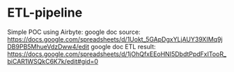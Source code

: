 # ETL-pipeline

Simple POC using Airbyte:
google doc source: https://docs.google.com/spreadsheets/d/1Uokt_5GApDgxYLjAUY39XIMq9jDB9PB5MhueVdzDww4/edit
google doc ETL result: https://docs.google.com/spreadsheets/d/1jOhQfxEEoHNI5DbdtPpdFxITooR_biCAR1WSQkC6K7k/edit#gid=0
